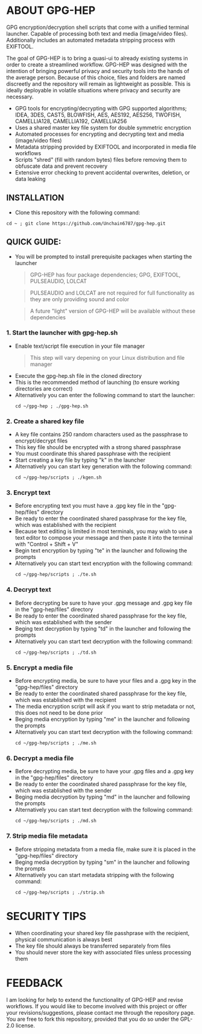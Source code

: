 # ABOUT GPG-HEP
GPG encryption/decryption shell scripts that come with a unified terminal launcher. Capable of processing both text and media (image/video files). Additionally includes an automated metadata stripping process with EXIFTOOL. 

The goal of GPG-HEP is to bring a quasi-ui to already existing systems in order to create a streamlined workflow. GPG-HEP was designed with the intention of bringing powerful privacy and security tools into the hands of the average person. Because of this choice, files and folders are named discreetly and the repository will remain as lightweight as possible. This is ideally deployable in volatile situations where privacy and security are necessary.

- GPG tools for encrypting/decrypting with GPG supported algorithms; IDEA, 3DES, CAST5, BLOWFISH, AES, AES192, AES256, TWOFISH, CAMELLIA128, CAMELLIA192, CAMELLIA256
- Uses a shared master key file system for double symmetric encryption
- Automated processes for encrypting and decrypting text and media (image/video files)
- Metadata stripping provided by EXIFTOOL and incorporated in media file workflows
- Scripts "shred" (fill with random bytes) files before removing them to obfuscate data and prevent recovery
- Extensive error checking to prevent accidental overwrites, deletion, or data leaking

## INSTALLATION
- Clone this repository with the following command:
 ```
 cd ~ ; git clone https://github.com/Unchain6787/gpg-hep.git
 ```
## QUICK GUIDE:
 - You will be prompted to install prerequisite packages when starting the launcher
   > GPG-HEP has four package dependencies; GPG, EXIFTOOL, PULSEAUDIO, LOLCAT

   > PULSEAUDIO and LOLCAT are not required for full functionality as they are only providing sound and color

   > A future "light" version of GPG-HEP will be available without these dependencies
### 1. Start the launcher with gpg-hep.sh
 - Enable text/script file execution in your file manager
   > This step will vary depening on your Linux distribution and file manager
 - Execute the gpg-hep.sh file in the cloned directory
 - This is the recommended method of launching (to ensure working directories are correct)
 - Alternatively you can enter the following command to start the launcher:
   ```
   cd ~/gpg-hep ; ./gpg-hep.sh
   ```
### 2. Create a shared key file
 - A key file contains 250 random characters used as the passphrase to encrypt/decrypt files
 - This key file should be encrypted with a strong shared passphrase
 - You must coordinate this shared passphrase with the recipient
 - Start creating a key file by typing "k" in the launcher
 - Alternatively you can start key generation with the following command:
   ```
   cd ~/gpg-hep/scripts ; ./kgen.sh
   ```
### 3. Encrypt text
 - Before encrypting text you must have a .gpg key file in the "gpg-hep/files" directory
 - Be ready to enter the coordinated shared passphrase for the key file, which was established with the recipient
 - Because text editing is limited in most terminals, you may wish to use a text editor to compose your message and then paste it into the terminal with "Control + Shift + V"
 - Begin text encryption by typing "te" in the launcher and following the prompts
 - Alternatively you can start text encryption with the following command:
   ```
   cd ~/gpg-hep/scripts ; ./te.sh
   ```
### 4. Decrypt text
 - Before decrypting be sure to have your .gpg message and .gpg key file in the "gpg-hep/files" directory
 - Be ready to enter the coordinated shared passphrase for the key file, which was established with the sender
 - Beging text decryption by typing "td" in the launcher and following the prompts
 - Alternatively you can start text decryption with the following command:
   ```
   cd ~/gpg-hep/scripts ; ./td.sh
   ```
### 5. Encrypt a media file
 - Before encrypting media, be sure to have your files and a .gpg key in the "gpg-hep/files" directory
 - Be ready to enter the coordinated shared passphrase for the key file, which was established with the recipient
 - The media encryption script will ask if you want to strip metadata or not, this does not need to be done prior
 - Beging media encryption by typing "me" in the launcher and following the prompts
 - Alternatively you can start text decryption with the following command:
   ```
   cd ~/gpg-hep/scripts ; ./me.sh
   ```
### 6. Decrypt a media file
 - Before decrypting media, be sure to have your .gpg files and a .gpg key in the "gpg-hep/files" directory
 - Be ready to enter the coordinated shared passphrase for the key file, which was established with the sender
 - Beging media decryption by typing "md" in the launcher and following the prompts
 - Alternatively you can start text decryption with the following command:
   ```
   cd ~/gpg-hep/scripts ; ./md.sh
   ```
### 7. Strip media file metadata
 - Before stripping metadata from a media file, make sure it is placed in the "gpg-hep/files" directory
 - Beging media decryption by typing "sm" in the launcher and following the prompts
 - Alternatively you can start metadata stripping with the following command:
   ```
   cd ~/gpg-hep/scripts ; ./strip.sh
   ```
# SECURITY TIPS
 - When coordinating your shared key file passhprase with the recipient, physical communication is always best
 - The key file should always be transferred separately from files
 - You should never store the key with associated files unless processing them

# FEEDBACK
I am looking for help to extend the functionality of GPG-HEP and revise workflows. If you would like to become involved with this project or offer your revisions/suggestions, please contact me through the repository page. You are free to fork this repository, provided that you do so under the GPL-2.0 license.

